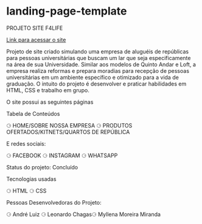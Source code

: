# landing-page-template
PROJETO SITE  F4LIFE

[Link para acessar o site](https://spiffy-request.surge.sh)

Projeto de site criado simulando uma empresa de aluguéis de repúblicas para pessoas universitárias que buscam um lar que seja especificamente na área de sua Universidade. Similar aos modelos de Quinto Andar e Loft, a empresa realiza reformas e prepara moradias para recepção de pessoas universitárias em um ambiente específico e otimizado para a vida de graduação. 
O intuito do projeto é desenvolver e praticar habilidades em HTML, CSS e trabalho em grupo.


O site possui as seguintes páginas

Tabela de Conteúdos

⚆ HOME/SOBRE NOSSA EMPRESA ⚆ PRODUTOS OFERTADOS/KITNETS/QUARTOS DE REPÚBLICA

E redes sociais:

⚆ FACEBOOK ⚆ INSTAGRAM ⚆ WHATSAPP

Status do projeto: Concluído

Tecnologias usadas

⚆ HTML ⚆ CSS

Pessoas Desenvolvedoras do Projeto:

⚆ André Luiz ⚆ Leonardo Chagas⚆ Myllena Moreira Miranda
